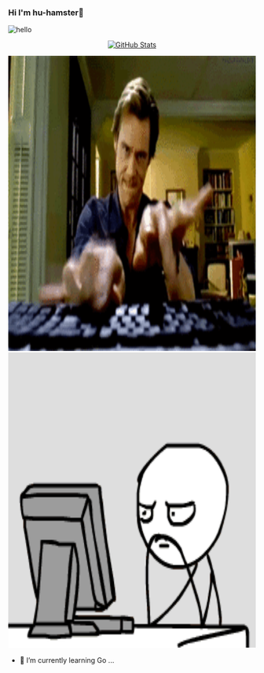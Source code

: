 ###  Hi I'm hu-hamster👋

![hello](https://views.whatilearened.today/views/github/hu-hamster/deplives.svg)



<p align="center">
    <a href="https://github.com/DHDAXCW">
      <img alt="GitHub Stats" src="https://github-readme-stats.vercel.app/api?username=hu-hamster&include_all_commits=true&theme=dracula" />
    </a>
</p>

<img src="https://github.com/hu-hamster/hu-hamster/blob/main/do.gif" width=100% height="600"></img>
<img src="https://github.com/hu-hamster/hu-hamster/blob/main/gan.gif" width=100% height="600"></img>

- 🌱 I’m currently learning Go ...
<!--
**hu-hamster/hu-hamster** is a ✨ _special_ ✨ repository because its `README.md` (this file) appears on your GitHub profile.

Here are some ideas to get you started:

- 🔭 I’m currently working on ...
- 🌱 I’m currently learning ...
- 👯 I’m looking to collaborate on ...
- 🤔 I’m looking for help with ...
- 💬 Ask me about ...
- 📫 How to reach me: ...
- 😄 Pronouns: ...
- ⚡ Fun fact: ...
-->
